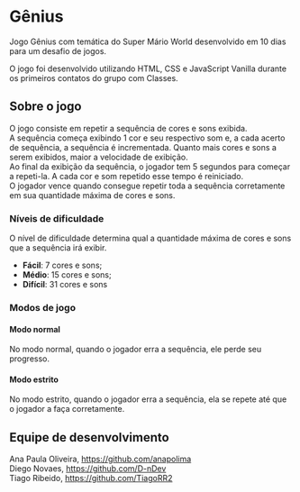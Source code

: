 # Gênius

Jogo Gênius com temática do Super Mário World desenvolvido em 10 dias para um desafio de jogos. <br/>

O jogo foi desenvolvido utilizando HTML, CSS e JavaScript Vanilla durante os primeiros contatos do grupo com Classes.

## Sobre o jogo

O jogo consiste em repetir a sequência de cores e sons exibida. <br/>
A sequência começa exibindo 1 cor e seu respectivo som e, a cada acerto de sequência, a sequência é incrementada. Quanto mais cores e sons a serem exibidos, maior a velocidade de exibição.<br/>
Ao final da exibição da sequência, o jogador tem 5 segundos para começar a repeti-la. A cada cor e som repetido esse tempo é reiniciado.<br/>
O jogador vence quando consegue repetir toda a sequência corretamente em sua quantidade máxima de cores e sons.

 ### Níveis de dificuldade
  
  O nível de dificuldade determina qual a quantidade máxima de cores e sons que a sequência irá exibir.
  
  - **Fácil**: 7 cores e sons;
  - **Médio**: 15 cores e sons;
  - **Difícil**: 31 cores e sons

### Modos de jogo

#### Modo normal
 
 No modo normal, quando o jogador erra a sequência, ele perde seu progresso.
 
 #### Modo estrito
 
  No modo estrito, quando o jogador erra a sequência, ela se repete até que o jogador a faça corretamente.
  
 

## Equipe de desenvolvimento
Ana Paula Oliveira, https://github.com/anapolima<br/>
Diego Novaes, https://github.com/D-nDev<br/>
Tiago Ribeido, https://github.com/TiagoRR2
